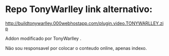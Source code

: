 # Repo TonyWarlley link alternativo:
http://buildtonywarlley.000webhostapp.com/plugin.video.TONYWARLLEY.zip

Addon modificado por TonyWarlley .

Não sou responsavel por colocar o conteudo online, apenas indexo.


